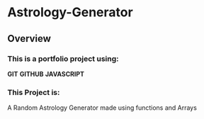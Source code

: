 # Astrology-Generator
## Overview
### This is a portfolio project using:
**GIT**
**GITHUB**
**JAVASCRIPT**
### This Project is:
A Random Astrology Generator made using functions and Arrays
